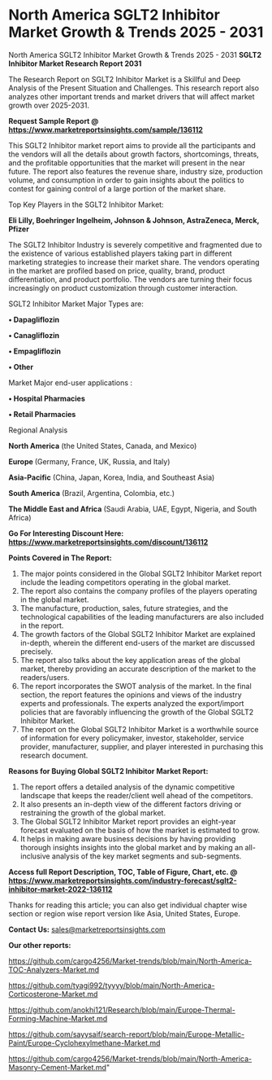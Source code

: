 # North America SGLT2 Inhibitor Market Growth & Trends 2025 - 2031
North America SGLT2 Inhibitor Market Growth & Trends 2025 - 2031
<strong>SGLT2 Inhibitor Market Research Report 2031</strong>

The Research Report on SGLT2 Inhibitor Market is a Skillful and Deep Analysis of the Present Situation and Challenges. This research report also analyzes other important trends and market drivers that will affect market growth over 2025-2031.

<strong>Request Sample Report @ <a href=https://www.marketreportsinsights.com/sample/136112>https://www.marketreportsinsights.com/sample/136112</a></strong>

This SGLT2 Inhibitor market report aims to provide all the participants and the vendors will all the details about growth factors, shortcomings, threats, and the profitable opportunities that the market will present in the near future. The report also features the revenue share, industry size, production volume, and consumption in order to gain insights about the politics to contest for gaining control of a large portion of the market share.

Top Key Players in the SGLT2 Inhibitor Market:

<strong>Eli Lilly, Boehringer Ingelheim, Johnson & Johnson, AstraZeneca, Merck, Pfizer</strong>

The SGLT2 Inhibitor Industry is severely competitive and fragmented due to the existence of various established players taking part in different marketing strategies to increase their market share. The vendors operating in the market are profiled based on price, quality, brand, product differentiation, and product portfolio. The vendors are turning their focus increasingly on product customization through customer interaction.

SGLT2 Inhibitor Market Major Types are:

<strong>• Dapagliflozin

• Canagliflozin

• Empagliflozin

• Other</strong>

Market Major end-user applications :

<strong>• Hospital Pharmacies

• Retail Pharmacies</strong>

Regional Analysis

</u><strong><b>North America</b></strong> (the United States, Canada, and Mexico)

<strong><b>Europe </b></strong>(Germany, France, UK, Russia, and Italy)

<strong><b>Asia-Pacific</b></strong> (China, Japan, Korea, India, and Southeast Asia)

<strong><b>South America</b></strong> (Brazil, Argentina, Colombia, etc.)

<strong><b>The Middle East and Africa</b></strong> (Saudi Arabia, UAE, Egypt, Nigeria, and South Africa)

<strong>Go For Interesting Discount Here: <a href=https://www.marketreportsinsights.com/discount/136112>https://www.marketreportsinsights.com/discount/136112</a></strong>

<strong>Points Covered in The Report:</strong>
<ol>
  <li>The major points considered in the Global SGLT2 Inhibitor Market report include the leading competitors operating in the global market.</li>
  <li>The report also contains the company profiles of the players operating in the global market.</li>
  <li>The manufacture, production, sales, future strategies, and the technological capabilities of the leading manufacturers are also included in the report.</li>
  <li>The growth factors of the Global SGLT2 Inhibitor Market are explained in-depth, wherein the different end-users of the market are discussed precisely.</li>
  <li>The report also talks about the key application areas of the global market, thereby providing an accurate description of the market to the readers/users.</li>
  <li>The report incorporates the SWOT analysis of the market. In the final section, the report features the opinions and views of the industry experts and professionals. The experts analyzed the export/import policies that are favorably influencing the growth of the Global SGLT2 Inhibitor Market.</li>
  <li>The report on the Global SGLT2 Inhibitor Market is a worthwhile source of information for every policymaker, investor, stakeholder, service provider, manufacturer, supplier, and player interested in purchasing this research document.</li>
</ol>
<strong>Reasons for Buying Global SGLT2 Inhibitor Market Report:</strong>

<ol>
  <li>The report offers a detailed analysis of the dynamic competitive landscape that keeps the reader/client well ahead of the competitors.</li>
  <li>It also presents an in-depth view of the different factors driving or restraining the growth of the global market.</li>
  <li>The Global SGLT2 Inhibitor Market report provides an eight-year forecast evaluated on the basis of how the market is estimated to grow.</li>
  <li>It helps in making aware business decisions by having providing thorough insights insights into the global market and by making an all-inclusive analysis of the key market segments and sub-segments.</li>
</ol>
<strong>Access full Report Description, TOC, Table of Figure, Chart, etc. @ <a href=https://www.marketreportsinsights.com/industry-forecast/sglt2-inhibitor-market-2022-136112>https://www.marketreportsinsights.com/industry-forecast/sglt2-inhibitor-market-2022-136112</a></strong>


Thanks for reading this article; you can also get individual chapter wise section or region wise report version like Asia, United States, Europe.

<strong>Contact Us:</strong>
sales@marketreportsinsights.com

<strong>Our other reports:</strong>

<a href=https://github.com/cargo4256/Market-trends/blob/main/North-America-TOC-Analyzers-Market.md>https://github.com/cargo4256/Market-trends/blob/main/North-America-TOC-Analyzers-Market.md</a>

<a href=https://github.com/tyagi992/tyyyy/blob/main/North-America-Corticosterone-Market.md>https://github.com/tyagi992/tyyyy/blob/main/North-America-Corticosterone-Market.md</a>

<a href=https://github.com/anokhi121/Research/blob/main/Europe-Thermal-Forming-Machine-Market.md>https://github.com/anokhi121/Research/blob/main/Europe-Thermal-Forming-Machine-Market.md</a>

<a href=https://github.com/sayysaif/search-report/blob/main/Europe-Metallic-Paint/Europe-Cyclohexylmethane-Market.md>https://github.com/sayysaif/search-report/blob/main/Europe-Metallic-Paint/Europe-Cyclohexylmethane-Market.md</a>

<a href=https://github.com/cargo4256/Market-trends/blob/main/North-America-Masonry-Cement-Market.md>https://github.com/cargo4256/Market-trends/blob/main/North-America-Masonry-Cement-Market.md</a>"
